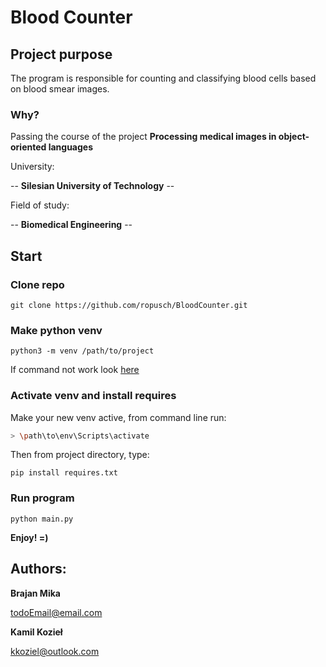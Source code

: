# Blood Counter
## Project purpose 

The program is responsible for counting and classifying blood cells based on blood smear images.
### Why?
Passing the course of the project **Processing medical images in object-oriented languages**

University: 

-- **Silesian University of Technology** --

Field of study:

-- **Biomedical Engineering** --

## Start

### Clone repo
```git
git clone https://github.com/ropusch/BloodCounter.git
```

### Make python venv

```git
python3 -m venv /path/to/project
```
If command not work look [here](https://docs.python.org/3/library/venv.html)

### Activate venv and install requires
Make your new venv active, from command line run:
```bash
> \path\to\env\Scripts\activate
```
Then from project directory, type:
```git
pip install requires.txt
```
### Run program
```git
python main.py
```
**Enjoy! =)**


## Authors:
**Brajan Mika**

[todoEmail@email.com]()

**Kamil Kozieł**

[kkoziel@outlook.com](email@kkoziel@outlook.com)